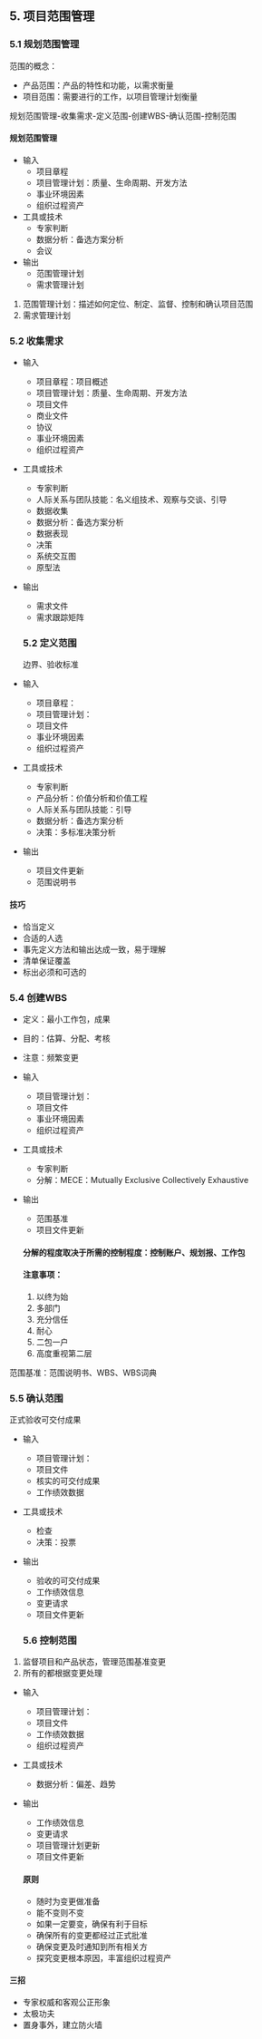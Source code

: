 ## 5. 项目范围管理
### 5.1 规划范围管理
范围的概念：
* 产品范围：产品的特性和功能，以需求衡量
* 项目范围：需要进行的工作，以项目管理计划衡量

规划范围管理-收集需求-定义范围-创建WBS-确认范围-控制范围

#### 规划范围管理
* 输入
  * 项目章程
  * 项目管理计划：质量、生命周期、开发方法
  * 事业环境因素
  * 组织过程资产
* 工具或技术
  * 专家判断
  * 数据分析：备选方案分析
  * 会议
* 输出
  * 范围管理计划
  * 需求管理计划

1. 范围管理计划：描述如何定位、制定、监督、控制和确认项目范围
2. 需求管理计划

### 5.2 收集需求
* 输入
  * 项目章程：项目概述
  * 项目管理计划：质量、生命周期、开发方法
  * 项目文件
  * 商业文件
  * 协议
  * 事业环境因素
  * 组织过程资产
* 工具或技术
  * 专家判断
  * 人际关系与团队技能：名义组技术、观察与交谈、引导
  * 数据收集
  * 数据分析：备选方案分析
  * 数据表现
  * 决策
  * 系统交互图
  * 原型法
* 输出
  * 需求文件
  * 需求跟踪矩阵

  ### 5.2 定义范围
  边界、验收标准
* 输入
  * 项目章程：
  * 项目管理计划：
  * 项目文件
  * 事业环境因素
  * 组织过程资产
* 工具或技术
  * 专家判断
  * 产品分析：价值分析和价值工程
  * 人际关系与团队技能：引导
  * 数据分析：备选方案分析
  * 决策：多标准决策分析
* 输出
  * 项目文件更新
  * 范围说明书

#### 技巧
* 恰当定义
* 合适的人选
* 事先定义方法和输出达成一致，易于理解
* 清单保证覆盖
* 标出必须和可选的

### 5.4 创建WBS
* 定义：最小工作包，成果
* 目的：估算、分配、考核
* 注意：频繁变更

* 输入
  * 项目管理计划：
  * 项目文件
  * 事业环境因素
  * 组织过程资产
* 工具或技术
  * 专家判断
  * 分解：MECE：Mutually Exclusive Collectively Exhaustive
* 输出
  * 范围基准
  * 项目文件更新

  #### 分解的程度取决于所需的控制程度：控制账户、规划报、工作包
  #### 注意事项：
  1. 以终为始
  2. 多部门
  3. 充分信任
  4. 耐心
  5. 二包一户
  6. 高度重视第二层

范围基准：范围说明书、WBS、WBS词典

### 5.5 确认范围
正式验收可交付成果
* 输入
  * 项目管理计划：
  * 项目文件
  * 核实的可交付成果
  * 工作绩效数据
* 工具或技术
  * 检查
  * 决策：投票
* 输出
  * 验收的可交付成果
  * 工作绩效信息
  * 变更请求
  * 项目文件更新

  ### 5.6 控制范围
1. 监督项目和产品状态，管理范围基准变更
2. 所有的都根据变更处理
* 输入
  * 项目管理计划：
  * 项目文件
  * 工作绩效数据
  * 组织过程资产
* 工具或技术
  * 数据分析：偏差、趋势
* 输出
  * 工作绩效信息
  * 变更请求
  * 项目管理计划更新
  * 项目文件更新

  #### 原则
  * 随时为变更做准备
  * 能不变则不变
  * 如果一定要变，确保有利于目标
  * 确保所有的变更都经过正式批准
  * 确保变更及时通知到所有相关方
  * 探究变更根本原因，丰富组织过程资产

#### 三招
  *  专家权威和客观公正形象
  *  太极功夫
  *  置身事外，建立防火墙